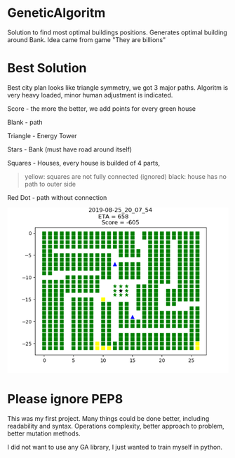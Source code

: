 # GeneticAlgoritm
Solution to find most optimal buildings positions.
Generates optimal building around Bank.
Idea came from game "They are billions"

# Best Solution 
Best city plan looks like triangle symmetry, we got 3 major paths. Algoritm is very heavy loaded, minor human adjustment is indicated.

Score - the more the better, we add points for every green house

Blank - path

Triangle - Energy Tower

Stars - Bank (must have road around itself)

Squares - Houses, every house is builded of 4 parts, 
> yellow: squares are not fully connected (ignored)
> black: house has no path to outer side

Red Dot - path without connection

![Alt](/City_Plan/Gold.png?raw=true "Golden Solution")

# Please ignore PEP8
This was my first project. Many things could be done better, including readability and syntax. Operations complexity, better approach to problem, better mutation methods.


I did not want to use any GA library, I just wanted to train myself in python.
